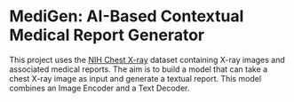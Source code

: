 # MediGen: AI-Based Contextual Medical Report Generator
This project uses the [NIH Chest X-ray](https://www.kaggle.com/datasets/nih-chest-xrays/data/data) dataset containing X-ray images and associated medical reports. The aim is to build a model that can take a chest X-ray image as input and generate a textual report. This model combines an Image Encoder and a Text Decoder.

